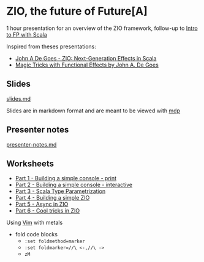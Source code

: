 # ZIO, the future of Future[A]

1 hour presentation for an overview of the ZIO framework, follow-up to [Intro to FP with Scala](https://github.com/gstraymond/csaw-intro-fp-scala/)

Inspired from theses presentations:

- [John A  De Goes - ZIO: Next-Generation Effects in Scala](https://www.youtube.com/watch?v=mkSHhsJXjdc)
- [Magic Tricks with Functional Effects by John A. De Goes](https://www.youtube.com/watch?v=xpz4rf1RS8c)


## Slides

[slides.md](slides.md)

Slides are in markdown format and are meant to be viewed with [mdp](https://github.com/visit1985/mdp)

## Presenter notes

[presenter-notes.md](presenter-notes.md)

## Worksheets

- [Part 1 - Building a simple console - print](src/main/scala/1-console.print.worksheet.sc)
- [Part 2 - Building a simple console - interactive](src/main/scala/2-console.interactive.worksheet.sc)
- [Part 3 - Scala Type Parametrization](src/main/scala/3-type.parametrization.worksheet.sc)
- [Part 4 - Building a simple ZIO](src/main/scala/4-simple.zio.worksheet.sc)
- [Part 5 - Async in ZIO](src/main/scala/5-async.zio.worksheet.sc)
- [Part 6 - Cool tricks in ZIO](src/main/scala/6-cool.tricks.zio.worksheet.sc)

Using [Vim](https://scalameta.org/metals/docs/editors/vim.html#worksheets) with metals

- fold code blocks
  - `:set foldmethod=marker`
  - `:set foldmarker=//\ <-,//\ ->`
  - `zM`
